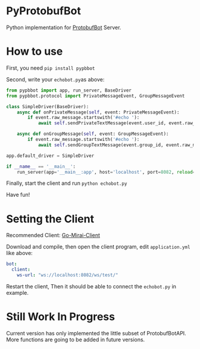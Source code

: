 # PyProtobufBot

Python implementation for [ProtobufBot](https://github.com/ProtobufBot/onebot_idl) Server.

# How to use

First, you need `pip install pypbbot`

Second, write your `echobot.py`as above:

``` python
from pypbbot import app, run_server, BaseDriver
from pypbbot.protocol import PrivateMessageEvent, GroupMessageEvent

class SimpleDriver(BaseDriver):
    async def onPrivateMessage(self, event: PrivateMessageEvent):
        if event.raw_message.startswith('#echo '):
            await self.sendPrivateTextMessage(event.user_id, event.raw_message.replace('#echo ', ''))

    async def onGroupMessage(self, event: GroupMessageEvent):
        if event.raw_message.startswith('#echo '):
            await self.sendGroupTextMessage(event.group_id, event.raw_message.replace('#echo ', ''))

app.default_driver = SimpleDriver

if __name__ == '__main__':
    run_server(app='__main__:app', host='localhost', port=8082, reload=True, debug=True)
```

Finally, start the client and run `python echobot.py` 

Have fun!

# Setting the Client 

Recommended Client: [Go-Mirai-Client](https://github.com/ProtobufBot/Go-Mirai-Client)

Download and compile, then open the client program, edit `application.yml` like above:

```yaml
bot:
  client:
    ws-url: "ws://localhost:8082/ws/test/"
```

Restart the client, Then it should be able to connect the `echobot.py` in  example.

# Still Work In Progress
Current version has only implemented the little subset of ProtobufBotAPI. More functions are going to be added in future versions.
